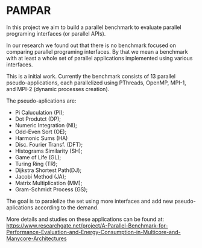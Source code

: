 # PAMPAR
In this project we aim to build a parallel benchmark to evaluate parallel programing interfaces (or parallel APIs).

In our research we found out that there is no benchmark focused on comparing parallel programing interfaces. By that we mean a benchmark with at least a whole set of parallel applications implemented using various interfaces. 

This is a initial work. Currently the benchmark consists of 13 parallel pseudo-applications, each parallelized using PThreads, OpenMP, MPI-1, and MPI-2 (dynamic processes creation).

The pseudo-aplications are:
  - Pi Caluculation       (PI);
  - Dot Produtct          (DP);
  - Numeric Integration   (NI);
  - Odd-Even Sort         (OE);
  - Harmonic Sums         (HA)
  - Disc. Fourier Transf. (DFT);
  - Histograms Similarity (SH);
  - Game of Life          (GL);
  - Turing Ring           (TR);
  - Dijkstra Shortest Path(DJ);
  - Jacobi Method         (JA);
  - Matrix Multiplication (MM);
  - Gram-Schmidt Process  (GS);

The goal is to paralelize the set using more interfaces and add new pseudo-aplications according to the demand.

More details and studies on these applications can be found at: https://www.researchgate.net/project/A-Parallel-Benchmark-for-Performance-Evaluation-and-Energy-Consumption-in-Multicore-and-Manycore-Architectures
